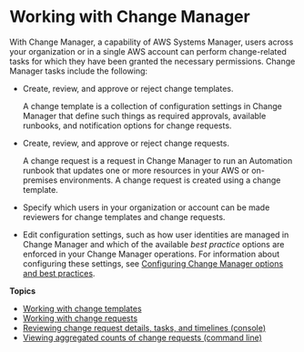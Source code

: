 # Working with Change Manager<a name="working-with-change-manager"></a>

With Change Manager, a capability of AWS Systems Manager, users across your organization or in a single AWS account can perform change\-related tasks for which they have been granted the necessary permissions\. Change Manager tasks include the following:
+ Create, review, and approve or reject change templates\. 

  A change template is a collection of configuration settings in Change Manager that define such things as required approvals, available runbooks, and notification options for change requests\.
+ Create, review, and approve or reject change requests\.

  A change request is a request in Change Manager to run an Automation runbook that updates one or more resources in your AWS or on\-premises environments\. A change request is created using a change template\.
+ Specify which users in your organization or account can be made reviewers for change templates and change requests\.
+ Edit configuration settings, such as how user identities are managed in Change Manager and which of the available *best practice* options are enforced in your Change Manager operations\. For information about configuring these settings, see [Configuring Change Manager options and best practices](change-manager-account-setup.md)\.

**Topics**
+ [Working with change templates](change-templates.md)
+ [Working with change requests](change-requests.md)
+ [Reviewing change request details, tasks, and timelines \(console\)](reviewing-changes.md)
+ [Viewing aggregated counts of change requests \(command line\)](change-requests-review-aggregate-command-line.md)